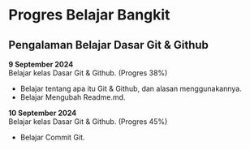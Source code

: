 # Progres Belajar Bangkit
## Pengalaman Belajar Dasar Git & Github

**9 September 2024**<br>
Belajar kelas Dasar Git & Github. (Progres 38%)
* Belajar tentang apa itu Git & Github, dan alasan menggunakannya.
* Belajar Mengubah Readme.md.

**10 September 2024**<br>
Belajar kelas Dasar Git & Github. (Progres 45%)
* Belajar Commit Git.
